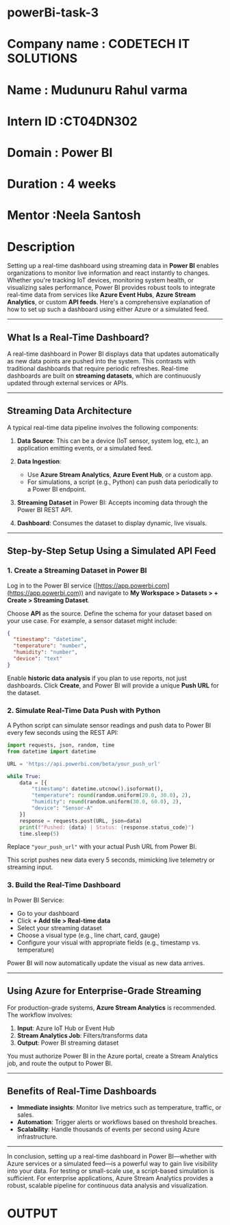 # powerBi-task-3

# **Company name** : CODETECH IT SOLUTIONS
# **Name** : Mudunuru Rahul varma
# **Intern ID** :CT04DN302
# **Domain** : Power BI
# **Duration** : 4 weeks
# **Mentor** :Neela Santosh
# Description
Setting up a real-time dashboard using streaming data in **Power BI** enables organizations to monitor live information and react instantly to changes. Whether you're tracking IoT devices, monitoring system health, or visualizing sales performance, Power BI provides robust tools to integrate real-time data from services like **Azure Event Hubs**, **Azure Stream Analytics**, or custom **API feeds**. Here's a comprehensive explanation of how to set up such a dashboard using either Azure or a simulated feed.

---

## What Is a Real-Time Dashboard?

A real-time dashboard in Power BI displays data that updates automatically as new data points are pushed into the system. This contrasts with traditional dashboards that require periodic refreshes. Real-time dashboards are built on **streaming datasets**, which are continuously updated through external services or APIs.

---

## Streaming Data Architecture

A typical real-time data pipeline involves the following components:

1. **Data Source**: This can be a device (IoT sensor, system log, etc.), an application emitting events, or a simulated feed.
2. **Data Ingestion**:

   * Use **Azure Stream Analytics**, **Azure Event Hub**, or a custom app.
   * For simulations, a script (e.g., Python) can push data periodically to a Power BI endpoint.
3. **Streaming Dataset** in Power BI: Accepts incoming data through the Power BI REST API.
4. **Dashboard**: Consumes the dataset to display dynamic, live visuals.

---

## Step-by-Step Setup Using a Simulated API Feed

### 1. Create a Streaming Dataset in Power BI

Log in to the Power BI service ([https://app.powerbi.com](https://app.powerbi.com)) and navigate to **My Workspace > Datasets > + Create > Streaming Dataset**.

Choose **API** as the source. Define the schema for your dataset based on your use case. For example, a sensor dataset might include:

```json
{
  "timestamp": "datetime",
  "temperature": "number",
  "humidity": "number",
  "device": "text"
}
```

Enable **historic data analysis** if you plan to use reports, not just dashboards. Click **Create**, and Power BI will provide a unique **Push URL** for the dataset.

### 2. Simulate Real-Time Data Push with Python

A Python script can simulate sensor readings and push data to Power BI every few seconds using the REST API:

```python
import requests, json, random, time
from datetime import datetime

URL = 'https://api.powerbi.com/beta/your_push_url'

while True:
    data = [{
        "timestamp": datetime.utcnow().isoformat(),
        "temperature": round(random.uniform(20.0, 30.0), 2),
        "humidity": round(random.uniform(30.0, 60.0), 2),
        "device": "Sensor-A"
    }]
    response = requests.post(URL, json=data)
    print(f"Pushed: {data} | Status: {response.status_code}")
    time.sleep(5)
```

Replace `"your_push_url"` with your actual Push URL from Power BI.

This script pushes new data every 5 seconds, mimicking live telemetry or streaming input.

### 3. Build the Real-Time Dashboard

In Power BI Service:

* Go to your dashboard
* Click **+ Add tile > Real-time data**
* Select your streaming dataset
* Choose a visual type (e.g., line chart, card, gauge)
* Configure your visual with appropriate fields (e.g., timestamp vs. temperature)

Power BI will now automatically update the visual as new data arrives.

---

## Using Azure for Enterprise-Grade Streaming

For production-grade systems, **Azure Stream Analytics** is recommended. The workflow involves:

1. **Input**: Azure IoT Hub or Event Hub
2. **Stream Analytics Job**: Filters/transforms data
3. **Output**: Power BI streaming dataset

You must authorize Power BI in the Azure portal, create a Stream Analytics job, and route the output to Power BI.

---

## Benefits of Real-Time Dashboards

* **Immediate insights**: Monitor live metrics such as temperature, traffic, or sales.
* **Automation**: Trigger alerts or workflows based on threshold breaches.
* **Scalability**: Handle thousands of events per second using Azure infrastructure.

---

In conclusion, setting up a real-time dashboard in Power BI—whether with Azure services or a simulated feed—is a powerful way to gain live visibility into your data. For testing or small-scale use, a script-based simulation is sufficient. For enterprise applications, Azure Stream Analytics provides a robust, scalable pipeline for continuous data analysis and visualization.

# OUTPUT



